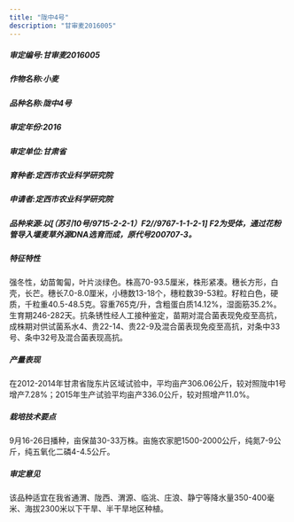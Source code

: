 ```yaml
---
title: "陇中4号"
description: "甘审麦2016005"
---
```

##### 审定编号:甘审麦2016005

##### 作物名称:小麦

##### 品种名称:陇中4号

##### 审定年份:2016

##### 审定单位:甘肃省

##### 育种者:定西市农业科学研究院

##### 申请者:定西市农业科学研究院

##### 品种来源:以[（苏引10号/9715-2-2-1）F2//9767-1-1-2-1] F2为受体，通过花粉管导入堰麦草外源DNA选育而成，原代号200707-3。

##### 特征特性
强冬性，幼苗匍匐，叶片淡绿色。株高70-93.5厘米，株形紧凑。穗长方形，白壳，长芒。穗长7.0-8.0厘米，小穗数13-18个，穗粒数39-53粒。籽粒白色，硬质，千粒重40.5-48.5克。容重765克/升，含粗蛋白质14.12%，湿面筋35.2%。生育期246-282天。抗条锈性经人工接种鉴定，苗期对混合菌表现免疫至高抗，成株期对供试菌系水4、贵22-14、贵22-9及混合菌表现免疫至高抗，对条中33号、条中32号及混合菌表现高抗。

##### 产量表现
在2012-2014年甘肃省陇东片区域试验中，平均亩产306.06公斤，较对照陇中1号增产7.28%；2015年生产试验平均亩产336.0公斤，较对照增产11.0%。

##### 栽培技术要点
9月16-26日播种，亩保苗30-33万株。亩施农家肥1500-2000公斤，纯氮7-9公斤，纯五氧化二磷4-4.5公斤。

##### 审定意见
该品种适宜在我省通渭、陇西、渭源、临洮、庄浪、静宁等降水量350-400毫米、海拔2300米以下干旱、半干旱地区种植。

